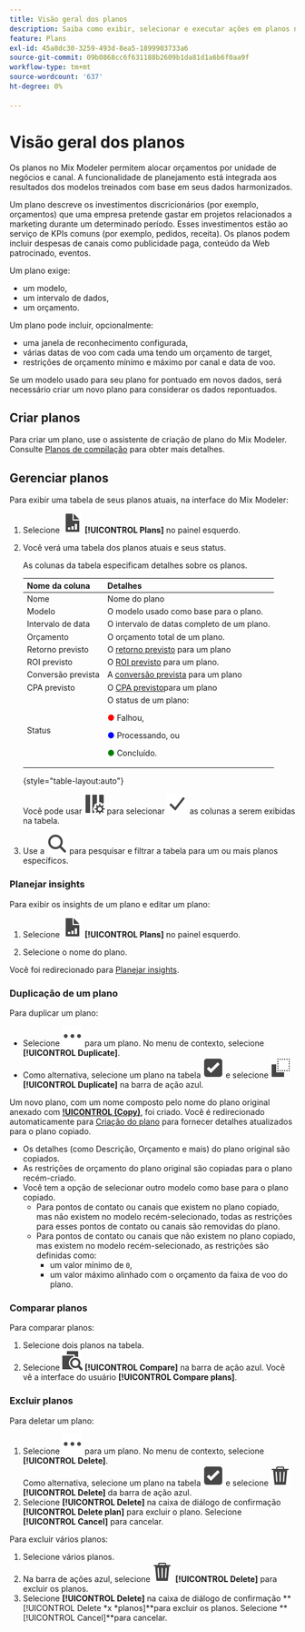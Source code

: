 ```yaml
---
title: Visão geral dos planos
description: Saiba como exibir, selecionar e executar ações em planos no Mix Modeler.
feature: Plans
exl-id: 45a8dc30-3259-493d-8ea5-1899903733a6
source-git-commit: 09b0868cc6f631188b2609b1da81d1a6b6f0aa9f
workflow-type: tm+mt
source-wordcount: '637'
ht-degree: 0%

---
```


# Visão geral dos planos

Os planos no Mix Modeler permitem alocar orçamentos por unidade de negócios e canal. A funcionalidade de planejamento está integrada aos resultados dos modelos treinados com base em seus dados harmonizados.

Um plano descreve os investimentos discricionários (por exemplo, orçamentos) que uma empresa pretende gastar em projetos relacionados a marketing durante um determinado período. Esses investimentos estão ao serviço de KPIs comuns (por exemplo, pedidos, receita). Os planos podem incluir despesas de canais como publicidade paga, conteúdo da Web patrocinado, eventos.

Um plano exige:

- um modelo,
- um intervalo de dados,
- um orçamento.

Um plano pode incluir, opcionalmente:

- uma janela de reconhecimento configurada,
- várias datas de voo com cada uma tendo um orçamento de target,
- restrições de orçamento mínimo e máximo por canal e data de voo.

Se um modelo usado para seu plano for pontuado em novos dados, será necessário criar um novo plano para considerar os dados repontuados.


## Criar planos

Para criar um plano, use o assistente de criação de plano do Mix Modeler. Consulte [Planos de compilação](build.md) para obter mais detalhes.


## Gerenciar planos

Para exibir uma tabela de seus planos atuais, na interface do Mix Modeler:

1. Selecione ![](/help/assets/icons/FileChart.svg) **[!UICONTROL Plans]** no painel esquerdo.

1. Você verá uma tabela dos planos atuais e seus status.

   As colunas da tabela especificam detalhes sobre os planos.

   | Nome da coluna | Detalhes |
   |---|---|
   | Nome | Nome do plano |
   | Modelo | O modelo usado como base para o plano. |
   | Intervalo de data | O intervalo de datas completo de um plano. |
   | Orçamento | O orçamento total de um plano. |
   | Retorno previsto | O [retorno previsto](/help/main-guide/glossary.md) para um plano |
   | ROI previsto | O [ROI previsto](/help/main-guide/glossary.md) para um plano. |
   | Conversão prevista | A [conversão prevista](/help/main-guide/glossary.md) para um plano |
   | CPA previsto | O [CPA previsto](/help/main-guide/glossary.md)para um plano |
   | Status | O status de um plano: <p><span style="color:red"> ●</span> Falhou, <p><span style="color:blue"> ●</span> Processando, ou <p><span style="color:green"> ●</span> Concluído. |

   {style="table-layout:auto"}

   Você pode usar ![ColumnSetting](/help/assets/icons/ColumnSetting.svg) para selecionar ![Checkmark](/help/assets/icons/Checkmark.svg) as colunas a serem exibidas na tabela.

1. Use a ![Pesquisa](/help/assets/icons/Search.svg) para pesquisar e filtrar a tabela para um ou mais planos específicos.

### Planejar insights

Para exibir os insights de um plano e editar um plano:

1. Selecione ![PLan](/help/assets/icons/FileChart.svg) **[!UICONTROL Plans]** no painel esquerdo.

1. Selecione o nome do plano.

Você foi redirecionado para [Planejar insights](insights.md).


### Duplicação de um plano

Para duplicar um plano:

- Selecione ![Mais](/help/assets/icons/More.svg) para um plano. No menu de contexto, selecione **[!UICONTROL Duplicate]**.
- Como alternativa, selecione um plano na tabela ![SelectBox](/help/assets/icons/SelectBox.svg) e selecione ![Copy](/help/assets/icons/Copy.svg) **[!UICONTROL Duplicate]** na barra de ação azul.

Um novo plano, com um nome composto pelo nome do plano original anexado com **[!UICONTROL (Copy)](_n_)**, foi criado. Você é redirecionado automaticamente para [Criação do plano](build.md) para fornecer detalhes atualizados para o plano copiado.

- Os detalhes (como Descrição, Orçamento e mais) do plano original são copiados.
- As restrições de orçamento do plano original são copiadas para o plano recém-criado.
- Você tem a opção de selecionar outro modelo como base para o plano copiado.
   - Para pontos de contato ou canais que existem no plano copiado, mas não existem no modelo recém-selecionado, todas as restrições para esses pontos de contato ou canais são removidas do plano.
   - Para pontos de contato ou canais que não existem no plano copiado, mas existem no modelo recém-selecionado, as restrições são definidas como:
      - um valor mínimo de `0`,
      - um valor máximo alinhado com o orçamento da faixa de voo do plano.



### Comparar planos

Para comparar planos:

1. Selecione dois planos na tabela.
1. Selecione ![Comparar](/help/assets/icons/Compare.svg) **[!UICONTROL Compare]** na barra de ação azul. Você vê a interface do usuário **[!UICONTROL Compare plans]**.


### Excluir planos

Para deletar um plano:

1. Selecione ![Mais](/help/assets/icons/More.svg) para um plano. No menu de contexto, selecione **[!UICONTROL Delete]**. <br/>Como alternativa, selecione um plano na tabela ![SelectBox](/help/assets/icons/SelectBox.svg) e selecione ![Delete](/help/assets/icons/Delete.svg) **[!UICONTROL Delete]** da barra de ação azul.
1. Selecione **[!UICONTROL Delete]** na caixa de diálogo de confirmação **[!UICONTROL Delete plan]** para excluir o plano. Selecione **[!UICONTROL Cancel]** para cancelar.

Para excluir vários planos:

1. Selecione vários planos.
1. Na barra de ações azul, selecione ![Excluir](/help/assets/icons/Delete.svg) **[!UICONTROL Delete]** para excluir os planos.
1. Selecione **[!UICONTROL Delete]** na caixa de diálogo de confirmação **[!UICONTROL Delete *x *planos]**para excluir os planos. Selecione **[!UICONTROL Cancel]**para cancelar.


